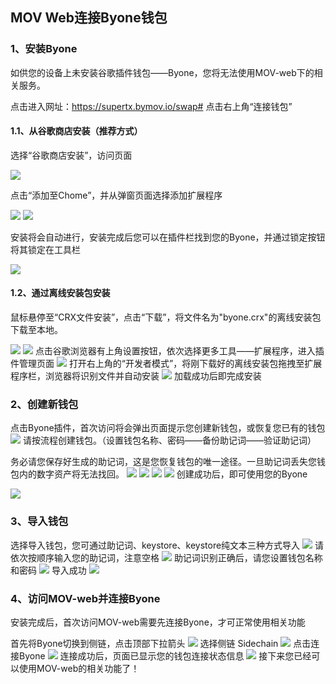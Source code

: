 ## MOV Web连接Byone钱包

### 1、安装Byone
如供您的设备上未安装谷歌插件钱包——Byone，您将无法使用MOV-web下的相关服务。

点击进入网址：https://supertx.bymov.io/swap#
点击右上角“连接钱包”

#### 1.1、从谷歌商店安装（推荐方式）

选择“谷歌商店安装”，访问页面

![](../images/MOV-connect-Byone/web-connect1.png)

点击“添加至Chome”，并从弹窗页面选择添加扩展程序

![](../images/MOV-connect-Byone/web-connect2.png)
![](../images/MOV-connect-Byone/web-connect3.png)

安装将会自动进行，安装完成后您可以在插件栏找到您的Byone，并通过锁定按钮将其锁定在工具栏

![](../images/MOV-connect-Byone/web-connect4.png)

#### 1.2、通过离线安装包安装

鼠标悬停至“CRX文件安装”，点击“下载”，将文件名为"byone.crx"的离线安装包下载至本地。 

![](../images/MOV-connect-Byone/web-connect5.png)
![](../images/MOV-connect-Byone/web-connect6.png)
点击谷歌浏览器有上角设置按钮，依次选择更多工具——扩展程序，进入插件管理页面
![](../images/MOV-connect-Byone/web-connect23.png)
打开右上角的“开发者模式”，将刚下载好的离线安装包拖拽至扩展程序栏，浏览器将识别文件并自动安装
![](../images/MOV-connect-Byone/web-connect7.png)
加载成功后即完成安装

### 2、创建新钱包

点击Byone插件，首次访问将会弹出页面提示您创建新钱包，或恢复您已有的钱包
![](../images/MOV-connect-Byone/web-connect8.png)
请按流程创建钱包。（设置钱包名称、密码——备份助记词——验证助记词）

务必请您保存好生成的助记词，这是您恢复钱包的唯一途径。一旦助记词丢失您钱包内的数字资产将无法找回。
![](../images/MOV-connect-Byone/web-connect9.png)
![](../images/MOV-connect-Byone/web-connect10.png)
![](../images/MOV-connect-Byone/web-connect11.png)
![](../images/MOV-connect-Byone/web-connect12.png)
创建成功后，即可使用您的Byone

![](../images/MOV-connect-Byone/web-connect14.png)

### 3、导入钱包

选择导入钱包，您可通过助记词、keystore、keystore纯文本三种方式导入
![](../images/MOV-connect-Byone/web-connect13.png)
请依次按顺序输入您的助记词，注意空格
![](../images/MOV-connect-Byone/web-connect16.png)
助记词识别正确后，请您设置钱包名称和密码
![](../images/MOV-connect-Byone/web-connect17.png)
导入成功
![](../images/MOV-connect-Byone/web-connect18.png)

### 4、访问MOV-web并连接Byone

安装完成后，首次访问MOV-web需要先连接Byone，才可正常使用相关功能

首先将Byone切换到侧链，点击顶部下拉箭头
![](../images/MOV-connect-Byone/web-connect19.png)
选择侧链 Sidechain
![](../images/MOV-connect-Byone/web-connect20.png)
点击连接Byone
![](../images/MOV-connect-Byone/web-connect21.png)
连接成功后，页面已显示您的钱包连接状态信息
![](../images/MOV-connect-Byone/web-connect22.png)
接下来您已经可以使用MOV-web的相关功能了！